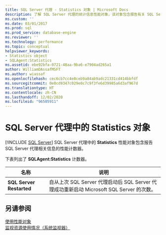 ```yaml
---
title: SQL Server 代理 - Statistics 对象 | Microsoft Docs
description: 了解 SQL Server 代理的统计信息性能对象，该对象包含报告有关 SQL Server 代理的信息的性能计数器。
ms.custom: ''
ms.date: 03/01/2017
ms.prod: sql
ms.prod_service: database-engine
ms.reviewer: ''
ms.technology: performance
ms.topic: conceptual
helpviewer_keywords:
- Statistics object
- SQLAgent:Statistics
ms.assetid: ebe92bfa-0721-48aa-9ba6-e7904ad265a1
author: WilliamDAssafMSFT
ms.author: wiassaf
ms.openlocfilehash: cec6cb7cc4e8ceb9a84ab9adc21331cd414bbfdf
ms.sourcegitcommit: 0e0cd9347c029e0c7c9f3fe6d39985a6d3af967d
ms.translationtype: HT
ms.contentlocale: zh-CN
ms.lasthandoff: 12/02/2020
ms.locfileid: "96505911"
---
```

# <a name="sql-server-agent-statistics-object"></a>SQL Server 代理中的 Statistics 对象
 [!INCLUDE [SQL Server](../../includes/applies-to-version/sqlserver.md)]
  SQL Server 代理中的 **Statistics** 性能对象包含报告 SQL Server 代理相关信息的性能计数器。  
  
 下表列出了 **SQLAgent:Statistics** 计数器。  
  
|名称|说明|  
|----------|-----------------|  
|**SQL Server Restarted**|自从上次 SQL Server 代理启动后 SQL Server 代理成功重新启动 Microsoft SQL Server 的次数。|  
  
## <a name="see-also"></a>另请参阅  
 [使用性能对象](../../ssms/agent/use-performance-objects.md)   
 [监视资源使用情况（系统监视器）](../../relational-databases/performance-monitor/monitor-resource-usage-system-monitor.md)  
  
  
